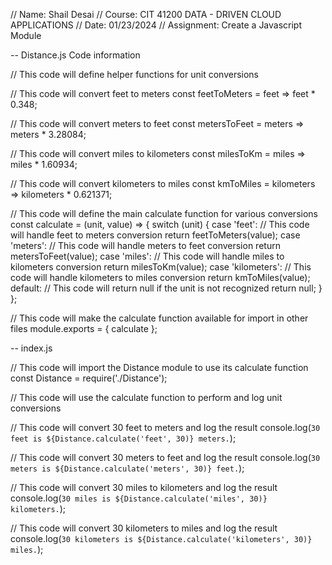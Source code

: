 // Name: Shail Desai
// Course: CIT 41200 DATA - DRIVEN CLOUD APPLICATIONS
// Date: 01/23/2024
// Assignment: Create a Javascript Module


--  Distance.js Code information

// This code will define helper functions for unit conversions

// This code will convert feet to meters
const feetToMeters = feet => feet * 0.348;

// This code will convert meters to feet
const metersToFeet = meters => meters * 3.28084;

// This code will convert miles to kilometers
const milesToKm = miles => miles * 1.60934;

// This code will convert kilometers to miles
const kmToMiles = kilometers => kilometers * 0.621371;

// This code will define the main calculate function for various conversions
const calculate = (unit, value) => {
    switch (unit) {
        case 'feet':
            // This code will handle feet to meters conversion
            return feetToMeters(value);
        case 'meters':
            // This code will handle meters to feet conversion
            return metersToFeet(value);
        case 'miles':
            // This code will handle miles to kilometers conversion
            return milesToKm(value);
        case 'kilometers':
            // This code will handle kilometers to miles conversion
            return kmToMiles(value);
        default:
            // This code will return null if the unit is not recognized
            return null;
    }
};

// This code will make the calculate function available for import in other files
module.exports = { calculate };


-- index.js

// This code will import the Distance module to use its calculate function
const Distance = require('./Distance');

// This code will use the calculate function to perform and log unit conversions

// This code will convert 30 feet to meters and log the result
console.log(`30 feet is ${Distance.calculate('feet', 30)} meters.`);

// This code will convert 30 meters to feet and log the result
console.log(`30 meters is ${Distance.calculate('meters', 30)} feet.`);

// This code will convert 30 miles to kilometers and log the result
console.log(`30 miles is ${Distance.calculate('miles', 30)} kilometers.`);

// This code will convert 30 kilometers to miles and log the result
console.log(`30 kilometers is ${Distance.calculate('kilometers', 30)} miles.`);


